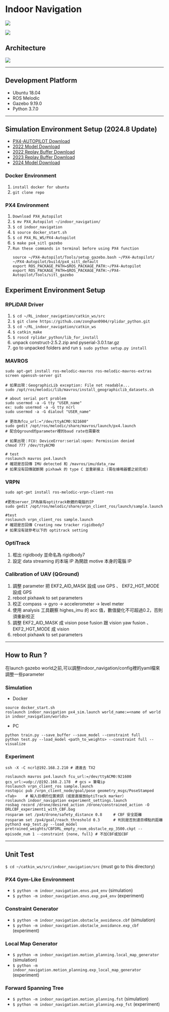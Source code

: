 # Indoor Navigation

![](https://user-images.githubusercontent.com/40656204/155317580-c9717d80-c594-4ad7-b250-aac24fb23abd.gif)

![](https://user-images.githubusercontent.com/40656204/139214160-2353717e-466e-46fb-a1d6-18caa950e6bd.gif)



## Architecture <a name="architecture"></a>
![](https://user-images.githubusercontent.com/40656204/174959017-14469587-adcb-401f-ab1e-76797b25b34e.png)

---

## Development Platform <a name="platform"></a>
* Ubuntu 18.04
* ROS Melodic
* Gazebo 9.19.0
* Python 3.7.0
---

## Simulation Environment Setup (2024.8 Update)<a name="simulationinstall"></a>

-  [PX4-AUTOPILOT Download](https://drive.google.com/file/d/1UOc7kZXKpTuCZGh5KfG4-G2deOsJlv65/view)
-  [2022 Model Download](https://drive.google.com/drive/folders/15oR-j1Nj4WMCyUofwuvOF4qQ-nsbXPid?usp=sharing)
-  [2022 Replay Buffer Download](https://scidm.nchc.org.tw/dataset/uav)
-  [2023 Replay Buffer Download](https://scidm.nchc.org.tw/dataset/drone_navigation_rl_replaybuffer)
-  [2024 Model Download](https://scidm.nchc.org.tw/dataset/indoor_navigation_cbf_rl)


### Docker Environment<a name="simpx4install"></a>
1. `install docker for ubuntu`
2. `git clone repo`

### PX4 Environment <a name="simpx4install"></a>
1. `Download PX4_Autopilot`
2. `$ mv PX4_Autopilot ~/indoor_navigation/`
3. `$ cd indoor_navigation`
4. `$ source docker_start.sh`
5. `$ cd PX4_RL_WS/PX4-Autopilot`
6.  `$ make px4_sitl gazebo`
7.  `Run these commands in terminal before using PX4 function`
    ```shell
    source ~/PX4-Autopilot/Tools/setup_gazebo.bash ~/PX4-Autopilot/ ~/PX4-Autopilot/build/px4_sitl_default
    export ROS_PACKAGE_PATH=$ROS_PACKAGE_PATH:~/PX4-Autopilot
    export ROS_PACKAGE_PATH=$ROS_PACKAGE_PATH:~/PX4-Autopilot/Tools/sitl_gazebo
    ```

## Experiment Environment Setup <a name="experimentinstall"></a>
### RPLiDAR Driver <a name="exprplidarinstall"></a>
1. `$ cd ~/RL_indoor_navigation/catkin_ws/src`
2. `$ git clone https://github.com/zonghan0904/rplidar_python.git`
3. `$ cd ~/RL_indoor_navigation/catkin_ws`
4. `$ catkin_make`
5. `$ roscd rplidar_python/lib_for_install`
6. unpack construct-2.5.2.zip and pyserial-3.0.1.tar.gz
7. go to unpacked folders and run `$ sudo python setup.py install`

### MAVROS <a name="expmavrosinstall"></a>
```
sudo apt-get install ros-melodic-mavros ros-melodic-mavros-extras screen openssh-server git

# 如果出現：GeographicLib exception: File not readable...
sudo /opt/ros/melodic/lib/mavros/install_geographiclib_datasets.sh

# about serial port problem
sudo usermod -a -G tty "USER_name"
ex: sudo usermod -a -G tty ncrl
sudo usermod -a -G dialout "USER_name"

# 更改為fcu_url:="/dev/ttyACM0:921600"
sudo gedit /opt/ros/melodic/share/mavros/launch/px4.launch
# 配合Qground的parameter裡的baud rate也需要改

# 如果出現：FCU: DeviceError:serial:open: Permission denied
chmod 777 /dev/ttyACM0

# test
roslaunch mavros px4.launch
# 確認是否回傳 IMU detected 和 /mavros/imu/data_raw
# 如果沒有回傳就斷開 pixhawk 的 type C 並重新接上 (需在蜂鳴器響之前完成)
```

### VRPN <a name="expvrpninstall"></a>
```
sudo apt-get install ros-melodic-vrpn-client-ros

#更改server_IP為裝有optitrack軟體的電腦的IP
sudo gedit /opt/ros/melodic/share/vrpn_client_ros/launch/sample.launch

#test
roslaunch vrpn_client_ros sample.launch
# 確認是否回傳 Creating new tracker rigidbody7
# 如果沒有就參考以下的 optitrack setting
```

### OptiTrack <a name="expoptitrackinstall"></a>
1. 框出 rigidbody 並命名為 rigidbody7
2. 設定 data streaming 的本端 IP 為開啟 motive 本身的電腦 IP

### Calibration of UAV (QGround) <a name="expcalibrationinstall"></a>
1. 調整 parameter 把 EKF2_AID_MASK 設成 use GPS 、 EKF2_HGT_MODE 設成 GPS
2. reboot pixhawk to set parameters
3. 校正 compass -> gyro -> accelerometer -> level meter
4. 使用 analysis 工具觀察 highes_imu 的 acc 值，數值變化不可超過0.2，否則須重新校正
6. 調整 EKF2_AID_MASK 成 vision pose fusion 跟 vision yaw fusion 、 EKF2_HGT_MODE 成 vision
7. reboot pixhawk to set parameters

---

## How to Run ? <a name="howtorun"></a>
在launch gazebo world之前,可以調整indoor_navigation/config裡的yaml檔來調整一些parameter

### Simulation <a name="runsimulation"></a>
- Docker
```
source docker_start.sh
roslaunch indoor_navigation px4_sim.launch world_name:=<name of world in indoor_navigation/worlds>
```
- PC
```
python train.py --save_buffer --save_model --constraint full
python test.py --load_model <path_to_weights> --constraint full --visualize
```

### Experiment <a name="runexperiment"></a>
```
ssh -X -C ncrl@192.168.2.210 # 連進去 TX2

roslaunch mavros px4.launch fcu_url:=/dev/ttyACM0:921600 gcs_url:=udp://@192.168.2.178  # gcs = 筆電ip
roslaunch vrpn_client_ros sample.launch
rostopic pub /vrpn_client_node/goal/pose geometry_msgs/PoseStamped <Tab>    # 輸入目標的位置資訊（或是直接放OptiTrack marker）
roslaunch indoor_navigation experiment_settings.launch
rosbag record /drone/desired_action /drone/constrained_action -O DRLCBF_experiment1_with_CBF.bag
rosparam set /px4/drone/safety_distance 0.8     # CBF 安全距離
rosparam set /px4/goal/reach_threshold 0.3      # 判別是否到達目標點的距離
python3 exp_test.py --load_model pretrained_weights/CBFDRL_empty_room_obstacle_ep_3500.ckpt --episode_num 1 --constraint {none, full} # 不加CBF或加CBF
```

---

## Unit Test <a name="unittest"></a>
`$ cd ~/catkin_ws/src/indoor_navigation/src` (must go to this directory)

### PX4 Gym-Like Environment <a name="px4gym"></a>
* `$ python -m indoor_navigation.envs.px4_env` (simulation)
* `$ python -m indoor_navigation.envs.exp_px4_env` (experiment)

### Constraint Generator <a name="constraintgenerator"></a>
* `$ python -m indoor_navigation.obstacle_avoidance.cbf` (simulation)
* `$ python -m indoor_navigation.obstacle_avoidance.exp_cbf` (experiment)

### Local Map Generator <a name="localgenerator"></a>
* `$ python -m indoor_navigation.motion_planning.local_map_generator` (simulation)
* `$ python -m indoor_navigation.motion_planning.exp_local_map_generator` (experiment)

### Forward Spanning Tree <a name="fst"></a>
* `$ python -m indoor_navigation.motion_planning.fst` (simulation)
* `$ python -m indoor_navigation.motion_planning.exp_fst` (experiment)
